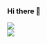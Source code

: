 ### Hi there 👋
<a href="https://hits.seeyoufarm.com"><img src="https://hits.seeyoufarm.com/api/count/incr/badge.svg?url=https%3A%2F%2Fgithub.com%2Fhowooyeon&count_bg=%2379C83D&title_bg=%23000000&icon=github.svg&icon_color=%23E7E7E7&title=my+Github+hits&edge_flat=false"/></a>
<br>
 <img src="https://github-readme-stats.vercel.app/api?username=howooyeon&show_icons=true&theme=shadow_green">

